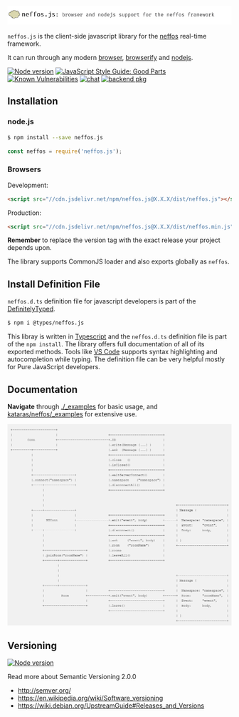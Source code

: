<img src="gh_logo_js.png" />

`neffos.js` is the client-side javascript library for the [neffos](https://github.com/kataras/neffos) real-time framework.

It can run through any modern [browser](_examples/browser), [browserify](_examples/browserify) and [nodejs](_examples/nodejs).

[![Node version](https://img.shields.io/npm/v/neffos.js.svg?style=for-the-badge)](https://www.npmjs.com/package/neffos.js) [![JavaScript Style Guide: Good Parts](https://img.shields.io/badge/code%20style-goodparts-brightgreen.svg?style=for-the-badge)](https://github.com/dwyl/goodparts) [![Known Vulnerabilities](https://img.shields.io/badge/vulnerabilities%20-0-228B22.svg?style=for-the-badge)](https://snyk.io/test/github/kataras/neffos.js?targetFile=package.json) [![chat](https://img.shields.io/gitter/room/neffos-framework/community.svg?color=blue&logo=gitter&style=for-the-badge)](https://gitter.im/neffos-framework/community) [![backend pkg](https://img.shields.io/badge/server%20-package-488AC7.svg?style=for-the-badge)](https://github.com/kataras/neffos)

## Installation

### node.js

```sh
$ npm install --save neffos.js
```

```js
const neffos = require('neffos.js');
```

### Browsers

Development:

```html
<script src="//cdn.jsdelivr.net/npm/neffos.js@X.X.X/dist/neffos.js"></script>
```

Production:

```html
<script src="//cdn.jsdelivr.net/npm/neffos.js@X.X.X/dist/neffos.min.js"></script>
```

**Remember** to replace the version tag with the exact release your project depends upon.

The library supports CommonJS loader and also exports globally as `neffos`.

## Install Definition File

`neffos.d.ts` definition file for javascript developers is part of the [DefinitelyTyped](https://www.npmjs.com/package/@types/neffos.js). 

```sh
$ npm i @types/neffos.js
```

This libray is written in [Typescript](https://www.typescriptlang.org/) and the `neffos.d.ts` definition file is part of the `npm install`. The library offers full documentation of all of its exported methods. Tools like [VS Code](https://code.visualstudio.com/) supports syntax highlighting and autocompletion while typing. The definition file can be very helpful mostly for Pure JavaScript developers.

## Documentation

**Navigate** through [./_examples](_examples) for basic usage, and [kataras/neffos/_examples](https://github.com/kataras/neffos/tree/master/_examples) for extensive use.

[![](ascii_outline.png)](ascii_outline.txt)

## Versioning

[![Node version](https://img.shields.io/npm/v/neffos.js.svg?style=flat-square)](https://www.npmjs.com/package/neffos.js)

Read more about Semantic Versioning 2.0.0

 - http://semver.org/
 - https://en.wikipedia.org/wiki/Software_versioning
 - https://wiki.debian.org/UpstreamGuide#Releases_and_Versions